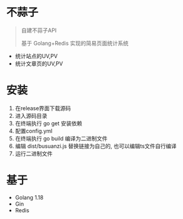 # 不蒜子

> 自建不蒜子API
> 
> 基于 Golang+Redis 实现的简易页面统计系统

  - 统计站点的UV,PV
  - 统计文章页的UV,PV

# 安装

1. 在release界面下载源码
2. 进入源码目录
3. 在终端执行 go get 安装依赖
4. 配置config.yml
5. 在终端执行 go build 编译为二进制文件
6. 编辑 dist/busuanzi.js 替换链接为自己的, 也可以编辑ts文件自行编译
7. 运行二进制文件

# 基于

  - Golang 1.18
  - Gin
  - Redis
